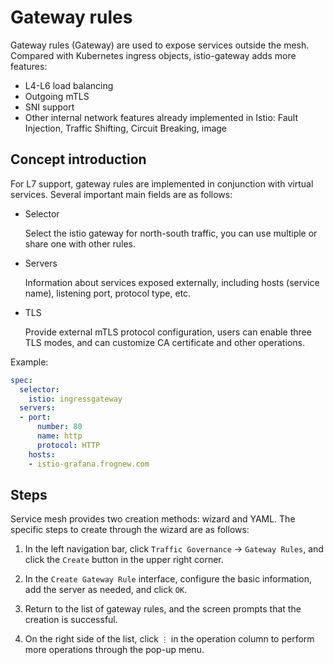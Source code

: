 # Gateway rules

Gateway rules (Gateway) are used to expose services outside the mesh. Compared with Kubernetes ingress objects, istio-gateway adds more features:

- L4-L6 load balancing
- Outgoing mTLS
- SNI support
- Other internal network features already implemented in Istio: Fault Injection, Traffic Shifting, Circuit Breaking, image

## Concept introduction

For L7 support, gateway rules are implemented in conjunction with virtual services. Several important main fields are as follows:

- Selector

    Select the istio gateway for north-south traffic, you can use multiple or share one with other rules.

- Servers

    Information about services exposed externally, including hosts (service name), listening port, protocol type, etc.

- TLS

    Provide external mTLS protocol configuration, users can enable three TLS modes, and can customize CA certificate and other operations.

Example:

```yaml
spec:
  selector:
    istio: ingressgateway
  servers:
  - port:
      number: 80
      name: http
      protocol: HTTP
    hosts:
    - istio-grafana.frognew.com
```

## Steps

Service mesh provides two creation methods: wizard and YAML. The specific steps to create through the wizard are as follows:

1. In the left navigation bar, click `Traffic Governance` -> `Gateway Rules`, and click the `Create` button in the upper right corner.

    

2. In the `Create Gateway Rule` interface, configure the basic information, add the server as needed, and click `OK`.

    

3. Return to the list of gateway rules, and the screen prompts that the creation is successful.

    

4. On the right side of the list, click `⋮` in the operation column to perform more operations through the pop-up menu.

    